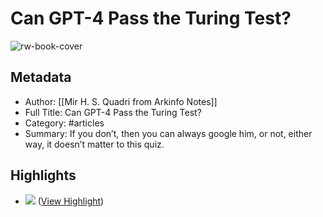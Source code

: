 # Can GPT-4 Pass the Turing Test?

![rw-book-cover](https://readwise-assets.s3.amazonaws.com/static/images/article1.be68295a7e40.png)

## Metadata
- Author: [[Mir H. S. Quadri from Arkinfo Notes]]
- Full Title: Can GPT-4 Pass the Turing Test?
- Category: #articles
- Summary: If you don’t, then you can always google him, or not, either way, it doesn’t matter to this quiz.

## Highlights
- ![](https://substackcdn.com/image/fetch/w_2000,c_limit,f_auto,q_auto:good,fl_progressive:steep/https%3A%2F%2Fsubstack-post-media.s3.amazonaws.com%2Fpublic%2Fimages%2F73ba3a58-4b69-478f-986c-a94ee4254c5f_1000x1000.png) ([View Highlight](https://read.readwise.io/read/01hpk1g97qd69a8tw7qt4f5fc1))
